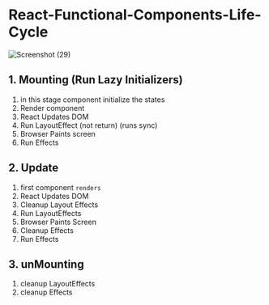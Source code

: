 # React-Functional-Components-Life-Cycle
![Screenshot (29)](https://user-images.githubusercontent.com/53907570/143824451-504b84c6-7644-4d72-aca8-d3273036338a.png)

## 1. Mounting (Run Lazy Initializers)

1. in this stage component initialize the states
2. Render component
3. React Updates DOM
4. Run LayoutEffect (not return) (runs sync)
5. Browser Paints screen
6. Run Effects


## 2. Update

1. first component `renders`
2. React Updates DOM
3. Cleanup Layout Effects
4. Run LayoutEffects
5. Browser Paints Screen
6. Cleanup Effects
7. Run Effects


## 3. unMounting

1. cleanup LayoutEffects
2. cleanup Effects
